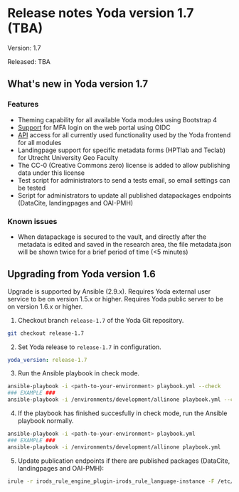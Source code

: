 # Release notes Yoda version 1.7 (TBA)

Version: 1.7

Released: TBA

## What's new in Yoda version 1.7
### Features
- Theming capability for all available Yoda modules using Bootstrap 4
- [Support](../administration/configuring-openidc.html) for MFA login on the web portal using OIDC
- [API](https://petstore.swagger.io/?url=https://utrechtuniversity.github.io/irods-ruleset-uu/api.json) access for all currently used functionality used by the Yoda frontend for all modules
- Landingpage support for specific metadata forms (HPTlab and Teclab) for Utrecht University Geo Faculty
- The CC-0 (Creative Commons zero) license is added to allow publishing data under this license
- Test script for administrators to send a tests email, so email settings can be tested
- Script for administrators to update all published datapackages endpoints (DataCite, landingpages and OAI-PMH)

### Known issues
- When datapackage is secured to the vault, and directly after the metadata is edited and saved in the research area, the file metadata.json will be shown twice for a brief period of time (<5 minutes)

## Upgrading from Yoda version 1.6
Upgrade is supported by Ansible (2.9.x).
Requires Yoda external user service to be on version 1.5.x or higher.
Requires Yoda public server to be on version 1.6.x or higher.

1. Checkout branch `release-1.7` of the Yoda Git repository.
```bash
git checkout release-1.7
```

2. Set Yoda release to `release-1.7` in configuration.
```yaml
yoda_version: release-1.7
```

3. Run the Ansible playbook in check mode.
```bash
ansible-playbook -i <path-to-your-environment> playbook.yml --check
### EXAMPLE ###
ansible-playbook -i /environments/development/allinone playbook.yml --check
```

4. If the playbook has finished succesfully in check mode, run the Ansible playbook normally.
```bash
ansible-playbook -i <path-to-your-environment> playbook.yml
### EXAMPLE ###
ansible-playbook -i /environments/development/allinone playbook.yml
```

5. Update publication endpoints if there are published packages (DataCite, landingpages and OAI-PMH):
```bash
irule -r irods_rule_engine_plugin-irods_rule_language-instance -F /etc/irods/irods-ruleset-uu/tools/update-publications.r
```
